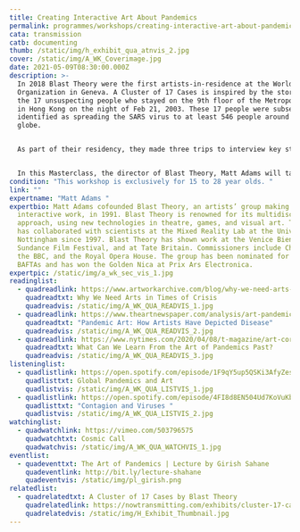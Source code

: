 ```yaml
---
title: Creating Interactive Art About Pandemics
permalink: programmes/workshops/creating-interactive-art-about-pandemics/
cata: transmission
catb: documenting
thumb: /static/img/h_exhibit_qua_atnvis_2.jpg
cover: /static/img/A_WK_Coverimage.jpg
date: 2021-05-09T08:30:00.000Z
description: >-
  In 2018 Blast Theory were the first artists-in-residence at the World Health
  Organization in Geneva. A Cluster of 17 Cases is inspired by the stories of
  the 17 unsuspecting people who stayed on the 9th floor of the Metropole Hotel
  in Hong Kong on the night of Feb 21, 2003. These 17 people were subsequently
  identified as spreading the SARS virus to at least 546 people around the
  globe.


  As part of their residency, they made three trips to interview key staff at the Strategic Health Operations Centre (SHOC), which monitors epidemics and pandemics across the world and coordinates international collaboration in response. They explored how epidemiologists studied the movements of each of the guests in the Metropole Hotel that night; even conducting tests to trace airflow between rooms.


  In this Masterclass, the director of Blast Theory, Matt Adams will take you behind-the-scenes to explore the process of making an interactive exhibit inspired by the events that occurred in Metropole Hotel on that fateful night. 
condition: "This workshop is exclusively for 15 to 28 year olds. "
link: ""
expertname: "Matt Adams "
expertbio: Matt Adams cofounded Blast Theory, an artists’ group making
  interactive work, in 1991. Blast Theory is renowned for its multidisciplinary
  approach, using new technologies in theatre, games, and visual art. The group
  has collaborated with scientists at the Mixed Reality Lab at the University of
  Nottingham since 1997. Blast Theory has shown work at the Venice Biennale, the
  Sundance Film Festival, and at Tate Britain. Commissioners include Channel 4,
  the BBC, and the Royal Opera House. The group has been nominated for four
  BAFTAs and has won the Golden Nica at Prix Ars Electronica.
expertpic: /static/img/a_wk_sec_vis_1.jpg
readinglist:
  - quadreadlink: https://www.artworkarchive.com/blog/why-we-need-arts-in-times-of-crisis
    quadreadtxt: Why We Need Arts in Times of Crisis
    quadreadvis: /static/img/A_WK_QUA_READVIS_1.jpg
  - quadreadlink: https://www.theartnewspaper.com/analysis/art-pandemic
    quadreadtxt: "Pandemic Art: How Artists Have Depicted Disease"
    quadreadvis: /static/img/A_WK_QUA_READVIS_2.jpg
  - quadreadlink: https://www.nytimes.com/2020/04/08/t-magazine/art-coronavirus.html
    quadreadtxt: What Can We Learn From the Art of Pandemics Past?
    quadreadvis: /static/img/A_WK_QUA_READVIS_3.jpg
listeninglist:
  - quadlistlink: https://open.spotify.com/episode/1F9qY5up5QSKi3AfyZeskS
    quadlisttxt: Global Pandemics and Art
    quadlistvis: /static/img/A_WK_QUA_LISTVIS_1.jpg
  - quadlistlink: https://open.spotify.com/episode/4FI8d8EN504Ud7KoVuKbDM
    quadlisttxt: "Contagion and Viruses "
    quadlistvis: /static/img/A_WK_QUA_LISTVIS_2.jpg
watchinglist:
  - quadwatchlink: https://vimeo.com/503796575
    quadwatchtxt: Cosmic Call
    quadwatchvis: /static/img/A_WK_QUA_WATCHVIS_1.jpg
eventlist:
  - quadeventtxt: The Art of Pandemics | Lecture by Girish Sahane
    quadeventlink: http://bit.ly/lecture-shahane
    quadeventvis: /static/img/pl_girish.png
relatedlist:
  - quadrelatedtxt: A Cluster of 17 Cases by Blast Theory
    quadrelatedlink: https://nowtransmitting.com/exhibits/cluster-17-cases/
    quadrelatedvis: /static/img/H_Exhibit_Thumbnail.jpg
---
```

